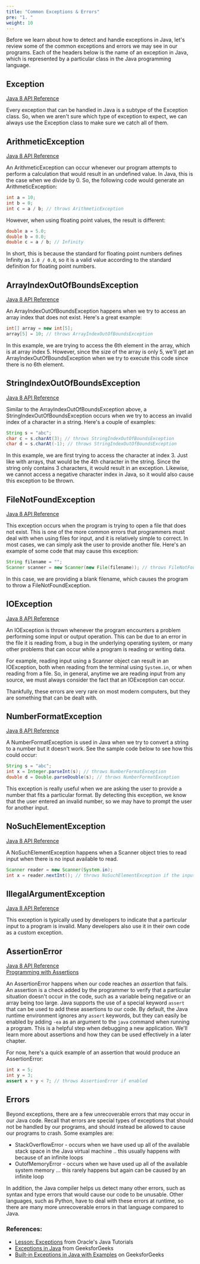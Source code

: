 ```yaml
---
title: "Common Exceptions & Errors"
pre: "1. "
weight: 10
---
```


Before we learn about how to detect and handle exceptions in Java, let's review some of the common exceptions and errors we may see in our programs. Each of the headers below is the name of an exception in Java, which is represented by a particular class in the Java programming language. 

## Exception

[Java 8 API Reference](https://docs.oracle.com/javase/8/docs/api/java/lang/Exception.html)

Every exception that can be handled in Java is a subtype of the Exception class. So, when we aren't sure which type of exception to expect, we can always use the Exception class to make sure we catch all of them.

## ArithmeticException

[Java 8 API Reference](https://docs.oracle.com/javase/8/docs/api/java/lang/ArithmeticException.html)

An ArithmeticException can occur whenever our program attempts to perform a calculation that would result in an undefined value. In Java, this is the case when we divide by 0. So, the following code would generate an ArithmeticException:

```java
int a = 10;
int b = 0;
int c = a / b; // throws ArithmeticException
```

However, when using floating point values, the result is different:

```java
double a = 5.0;
double b = 0.0;
double c = a / b; // Infinity
```

In short, this is because the standard for floating point numbers defines Infinity as `1.0 / 0.0`, so it is a valid value according to the standard definition for floating point numbers. 

## ArrayIndexOutOfBoundsException

[Java 8 API Reference](https://docs.oracle.com/javase/8/docs/api/java/lang/ArrayIndexOutOfBoundsException.html)

An ArrayIndexOutOfBoundsException happens when we try to access an array index that does not exist. Here's a great example:

```java
int[] array = new int[5];
array[5] = 10; // throws ArrayIndexOutOfBoundsException
```

In this example, we are trying to access the 6th element in the array, which is at array index 5. However, since the size of the array is only 5, we'll get an ArrayIndexOutOfBoundsException when we try to execute this code since there is no 6th element.

## StringIndexOutOfBoundsException

[Java 8 API Reference](https://docs.oracle.com/javase/8/docs/api/java/lang/StringIndexOutOfBoundsException.html)

Similar to the ArrayIndexOutOfBoundsException above, a StringIndexOutOfBoundsException occurs when we try to access an invalid index of a character in a string. Here's a couple of examples:

```java
String s = "abc";
char c = s.charAt(3); // throws StringIndexOutOfBoundsException
char d = s.charAt(-1); // throws StringIndexOutOfBoundsException
```

In this example, we are first trying to access the character at index 3. Just like with arrays, that would be the 4th character in the string. Since the string only contains 3 characters, it would result in an exception. Likewise, we cannot access a negative character index in Java, so it would also cause this exception to be thrown.

## FileNotFoundException

[Java 8 API Reference](https://docs.oracle.com/javase/8/docs/api/java/io/FileNotFoundException.html)

This exception occurs when the program is trying to open a file that does not exist. This is one of the more common errors that programmers must deal with when using files for input, and it is relatively simple to correct. In most cases, we can simply ask the user to provide another file. Here's an example of some code that may cause this exception:

```java
String filename = "";
Scanner scanner = new Scanner(new File(filename)); // throws FileNotFoundException
```

In this case, we are providing a blank filename, which causes the program to throw a FileNotFoundException. 

## IOException

[Java 8 API Reference](https://docs.oracle.com/javase/8/docs/api/index.html?java/io/IOException.html)

An IOException is thrown whenever the program encounters a problem performing some input or output operation. This can be due to an error in the file it is reading from, a bug in the underlying operating system, or many other problems that can occur while a program is reading or writing data. 

For example, reading input using a Scanner object can result in an IOException, both when reading from the terminal using `System.in`, or when reading from a file. So, in general, anytime we are reading input from any source, we must always consider the fact that an IOException can occur. 

Thankfully, these errors are very rare on most modern computers, but they are something that can be dealt with. 

## NumberFormatException

[Java 8 API Reference](https://docs.oracle.com/javase/8/docs/api/java/lang/NumberFormatException.html)

A NumberFormatException is used in Java when we try to convert a string to a number but it doesn't work. See the sample code below to see how this could occur:

```java
String s = "abc";
int x = Integer.parseInt(s); // throws NumberFormatException
double d = Double.parseDouble(s); // throws NumberFormatException
```

This exception is really useful when we are asking the user to provide a number that fits a particular format. By detecting this exception, we know that the user entered an invalid number, so we may have to prompt the user for another input. 

## NoSuchElementException

[Java 8 API Reference](https://docs.oracle.com/javase/8/docs/api/java/util/NoSuchElementException.html)

A NoSuchElementException happens when a Scanner object tries to read input when there is no input available to read. 

```java
Scanner reader = new Scanner(System.in);
int x = reader.nextInt(); // throws NoSuchElementException if the input is empty;
```

## IllegalArgumentException

[Java 8 API Reference](https://docs.oracle.com/javase/8/docs/api/java/lang/IllegalArgumentException.html)

This exception is typically used by developers to indicate that a particular input to a program is invalid. Many developers also use it in their own code as a custom exception. 


## AssertionError

[Java 8 API Reference](https://docs.oracle.com/javase/8/docs/api/java/lang/AssertionError.html)<br>
[Programming with Assertions](https://docs.oracle.com/javase/8/docs/technotes/guides/language/assert.html)

An AssertionError happens when our code reaches an _assertion_ that fails. An assertion is a check added by the programmer to verify that a particular situation doesn't occur in the code, such as a variable being negative or an array being too large. Java supports the use of a special keyword `assert` that can be used to add these assertions to our code. By default, the Java runtime environment ignores any `assert` keywords, but they can easily be enabled by adding `-ea` as an argument to the `java` command when running a program. This is a helpful step when debugging a new application. We'll learn more about assertions and how they can be used effectively in a later chapter.

For now, here's a quick example of an assertion that would produce an AssertionError:

```java
int x = 5;
int y = 3;
assert x + y < 7; // throws AssertionError if enabled
```

## Errors

Beyond exceptions, there are a few unrecoverable errors that may occur in our Java code. Recall that errors are special types of exceptions that should not be handled by our programs, and should instead be allowed to cause our programs to crash. Some examples are:

* StackOverflowError - occurs when we have used up all of the available stack space in the Java virtual machine .. this usually happens with because of an infinite loops
* OutofMemoryError - occurs when we have used up all of the available system memory   ... this rarely happens but again can be caused by an  infinite loop

In addition, the Java compiler helps us detect many other errors, such as syntax and type errors that would cause our code to be unusable. Other languages, such as Python, have to deal with these errors at runtime, so there are many more unrecoverable errors in that language compared to Java. 

### References:

* [Lesson: Exceptions](https://docs.oracle.com/javase/tutorial/essential/exceptions/index.html) from Oracle's Java Tutorials
* [Exceptions in Java](https://www.geeksforgeeks.org/exceptions-in-java/) from GeeksforGeeks
* [Built-in Exceptions in Java with Examples](https://www.geeksforgeeks.org/built-exceptions-java-examples/) on GeeksforGeeks